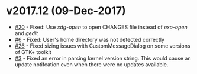 # v2017.12 (09-Dec-2017)

* [#20](https://github.com/teejee2008/ukuu/issues/16) - Fixed: Use *xdg-open* to open CHANGES file instead of *exo-open* and *gedit*
* [#6](https://github.com/teejee2008/ukuu/issues/6) - Fixed: User's home directory was not detected correctly
* [#26](https://github.com/teejee2008/ukuu/issues/26) - Fixed sizing issues with CustomMessageDialog on some versions of GTK+ toolkit
* [#3](https://github.com/teejee2008/ukuu/issues/3) - Fixed an error in parsing kernel version string. This would cause an update notifcation even when there were no updates available.


